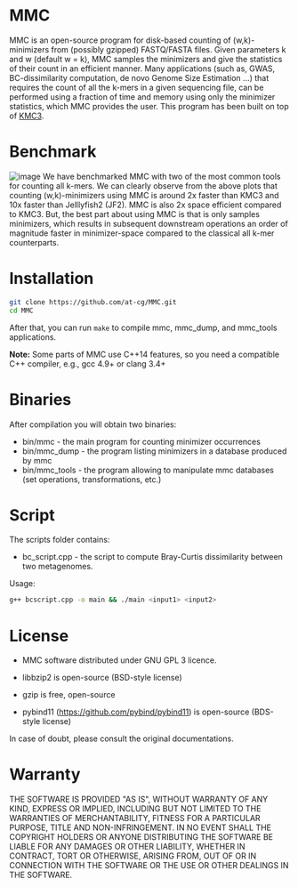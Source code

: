 MMC
=
MMC is an open-source program for disk-based counting of (w,k)-minimizers from (possibly gzipped) FASTQ/FASTA files. Given parameters k and w (default w = k), MMC samples the minimizers and give the statistics of their count in an efficient manner. Many applications (such as, GWAS, BC-dissimilarity computation, de novo Genome Size Estimation ...) that requires the count of all the k-mers in a given sequencing file, can be performed using a fraction of time and memory using only the minimizer statistics, which MMC provides the user. This program has been built on top of [KMC3](https://github.com/refresh-bio/KMC).

Benchmark
=
![image](https://user-images.githubusercontent.com/40889593/141755297-d2ff9e99-7d01-4c3c-9541-fbd316e2168c.png)
We have benchmarked MMC with two of the most common tools for counting all k-mers. We can clearly observe from the above plots that counting (w,k)-minimizers using MMC is around 2x faster than KMC3 and 10x faster than Jelllyfish2 (JF2). MMC is also 2x space efficient compared to KMC3. But, the best part about using MMC is that is only samples minimizers, which results in subsequent downstream operations an order of magnitude faster in minimizer-space compared to the classical all k-mer counterparts.

Installation
=
```sh
git clone https://github.com/at-cg/MMC.git
cd MMC
```
After that, you can run ```make``` to compile mmc, mmc_dump, and mmc_tools applications.

**Note:** Some parts of MMC use C++14 features, so you need a compatible C++ compiler, e.g., gcc 4.9+ or clang 3.4+

Binaries
=
After compilation you will obtain two binaries:
* bin/mmc - the main program for counting minimizer occurrences
* bin/mmc_dump - the program listing minimizers in a database produced by mmc
* bin/mmc_tools - the program allowing to manipulate mmc databases (set operations, transformations, etc.)

Script
=
The scripts folder contains:
* bc_script.cpp - the script to compute Bray-Curtis dissimilarity between two metagenomes.

Usage: 
```sh
g++ bcscript.cpp -o main && ./main <input1> <input2>
```


License
=
* MMC software distributed under GNU GPL 3 licence.

* libbzip2 is open-source (BSD-style license)

* gzip is free, open-source

* pybind11 (https://github.com/pybind/pybind11) is open-source (BDS-style license)

In case of doubt, please consult the original documentations.

Warranty
=
THE SOFTWARE IS PROVIDED "AS IS", WITHOUT WARRANTY OF ANY KIND, EXPRESS OR IMPLIED,
INCLUDING BUT NOT LIMITED TO THE WARRANTIES OF MERCHANTABILITY, FITNESS FOR A PARTICULAR PURPOSE,
TITLE AND NON-INFRINGEMENT. IN NO EVENT SHALL THE COPYRIGHT HOLDERS OR ANYONE DISTRIBUTING
THE SOFTWARE BE LIABLE FOR ANY DAMAGES OR OTHER LIABILITY, WHETHER IN CONTRACT, TORT OR OTHERWISE,
ARISING FROM, OUT OF OR IN CONNECTION WITH THE SOFTWARE OR THE USE OR OTHER DEALINGS IN THE SOFTWARE.


